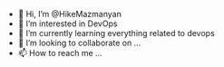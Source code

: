- 👋 Hi, I’m @HikeMazmanyan
- 👀 I’m interested in DevOps
- 🌱 I’m currently learning everything related to devops
- 💞️ I’m looking to collaborate on ...
- 📫 How to reach me ...

<!---
HikeMazmanyan/HikeMazmanyan is a ✨ special ✨ repository because its `README.md` (this file) appears on your GitHub profile.
You can click the Preview link to take a look at your changes.
--->
